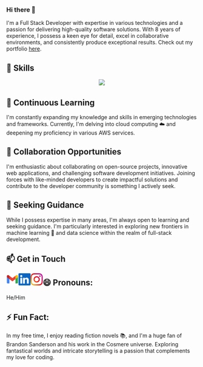 ### Hi there 👋
I'm a Full Stack Developer with expertise in various technologies and a passion for delivering high-quality software solutions. With 8 years of experience, I possess a keen eye for detail, excel in collaborative environments, and consistently produce exceptional results. Check out my portfolio [here](https://hamza-arshad.github.io/portfolio).

## 🚀 Skills
<p align="center">
  <a href="https://skillicons.dev">
    <img src="https://skillicons.dev/icons?i=js,ts,nodejs,java,python,react,vue,nuxtjs,nextjs,html,css,mysql,postgres,tailwind,redis,kubernetes,docker,windicss,mongodb,grafana,jenkins,aws,tensorflow,firebase&perline=12" />
  </a>
</p>

## 🌱 Continuous Learning
I'm constantly expanding my knowledge and skills in emerging technologies and frameworks. Currently, I'm delving into cloud computing ☁️ and deepening my proficiency in various AWS services.

## 👯 Collaboration Opportunities
I'm enthusiastic about collaborating on open-source projects, innovative web applications, and challenging software development initiatives. Joining forces with like-minded developers to create impactful solutions and contribute to the developer community is something I actively seek.

## 🤔 Seeking Guidance
While I possess expertise in many areas, I'm always open to learning and seeking guidance. I'm particularly interested in exploring new frontiers in machine learning 🤖 and data science within the realm of full-stack development.

## 📫 Get in Touch
<div>
  <a href="mailto:sheikh.hamza.arshad@gmail.com">
    <img height="32" align="left" alt="Mail" src="icons/gmail.png" />
  </a>

  <a href="https://www.linkedin.com/in/hamzaarshad">
    <img height="32" align="left" alt="LinkedIn" src="icons/linkedin.png" />
  </a>

  <a href="https://www.instagram.com/sh3ikh00/">
    <img height="32" align="left" alt="Instagram" src="icons/instagram.png" />
  </a>
</div>

## 😄 Pronouns:
He/Him

## ⚡ Fun Fact:
In my free time, I enjoy reading fiction novels 📚, and I'm a huge fan of Brandon Sanderson and his work in the Cosmere universe. Exploring fantastical worlds and intricate storytelling is a passion that complements my love for coding.

<!--
**hamza-arshad/hamza-arshad** is a ✨ _special_ ✨ repository because its `README.md` (this file) appears on your GitHub profile.

Here are some ideas to get you started:

- 🔭 I’m currently working on ...
- 🌱 I’m currently learning ...
- 👯 I’m looking to collaborate on ...
- 🤔 I’m looking for help with ...
- 💬 Ask me about ...
- 📫 How to reach me: ...
- 😄 Pronouns: ...
- ⚡ Fun fact: ...
-->

